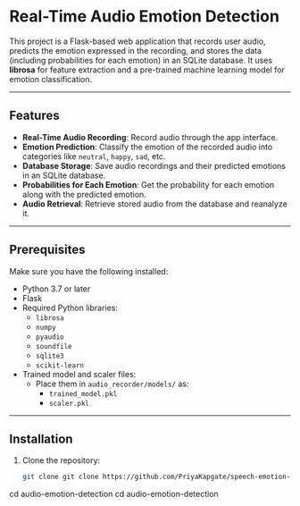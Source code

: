 # Real-Time Audio Emotion Detection

This project is a Flask-based web application that records user audio, predicts the emotion expressed in the recording, and stores the data (including probabilities for each emotion) in an SQLite database. It uses **librosa** for feature extraction and a pre-trained machine learning model for emotion classification.

---

## Features
- **Real-Time Audio Recording**: Record audio through the app interface.
- **Emotion Prediction**: Classify the emotion of the recorded audio into categories like `neutral`, `happy`, `sad`, etc.
- **Database Storage**: Save audio recordings and their predicted emotions in an SQLite database.
- **Probabilities for Each Emotion**: Get the probability for each emotion along with the predicted emotion.
- **Audio Retrieval**: Retrieve stored audio from the database and reanalyze it.

---

## Prerequisites
Make sure you have the following installed:
- Python 3.7 or later
- Flask
- Required Python libraries:
  - `librosa`
  - `numpy`
  - `pyaudio`
  - `soundfile`
  - `sqlite3`
  - `scikit-learn`
- Trained model and scaler files:
  - Place them in `audio_recorder/models/` as:
    - `trained_model.pkl`
    - `scaler.pkl`

---

## Installation

1. Clone the repository:
   ```bash
   git clone git clone https://github.com/PriyaKapgate/speech-emotion-recognition.git
cd audio-emotion-detection
   cd audio-emotion-detection
